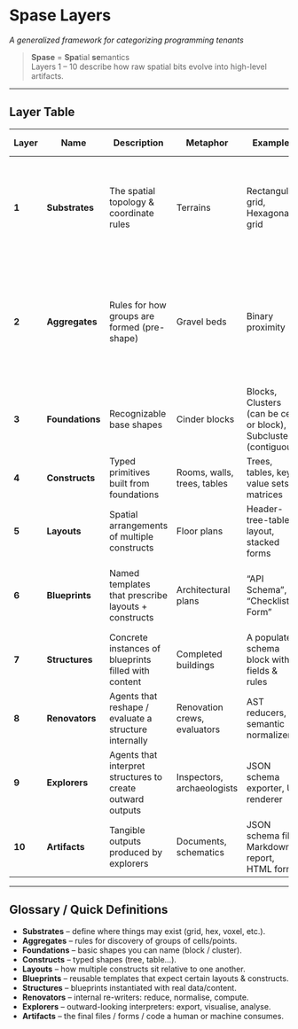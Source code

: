 # Spase Layers

_A generalized framework for categorizing programming tenants_

> **Spase** = **Spa**tial **se**mantics  
> Layers 1 – 10 describe how raw spatial bits evolve into high-level artifacts.

---

## Layer Table

| Layer  | Name            | Description                                                | Metaphor                     | Examples                                                          | Example Traits                                                                                                                         |
| ------ | --------------- | ---------------------------------------------------------- | ---------------------------- | ----------------------------------------------------------------- | -------------------------------------------------------------------------------------------------------------------------------------- |
| **1**  | **Substrates**  | The spatial topology & coordinate rules                    | Terrains                     | Rectangular grid, Hexagonal grid                                  | Coordinated (grid) vs Uncoordinated (boxes and arrows), Grid type, dimensionality, tile shape, orientation                             |
| **2**  | **Aggregates**  | Rules for how groups are formed (pre-shape)                | Gravel beds                  | Binary proximity                                                  | Distinguishing elements of a group (cells of a certain type for instance, eg binary cells), Grouping by proximity, Grouping by density |
| **3**  | **Foundations** | Recognizable base shapes                                   | Cinder blocks                | Blocks, Clusters (can be cell or block), Subclusters (contiguous) | has 1/2 empty bounding rectangles                                                                                                      |
| **4**  | **Constructs**  | Typed primitives built from foundations                    | Rooms, walls, trees, tables  | Trees, tables, key–value sets, matrices                           | Aspect ratio, branching depth, column alignment                                                                                        |
| **5**  | **Layouts**     | Spatial arrangements of multiple constructs                | Floor plans                  | Header-tree-table layout, stacked forms                           | Alignment, adjacency, symmetry, offset                                                                                                 |
| **6**  | **Blueprints**  | Named templates that prescribe layouts + constructs        | Architectural plans          | “API Schema”, “Checklist Form”                                    | Required constructs, label detection, layout conformance                                                                               |
| **7**  | **Structures**  | Concrete instances of blueprints filled with content       | Completed buildings          | A populated schema block with fields & rules                      | Blueprint reference, slot completion, validation status                                                                                |
| **8**  | **Renovators**  | Agents that reshape / evaluate a structure internally      | Renovation crews, evaluators | AST reducers, semantic normalizers                                | Absorption logic, tree flattening, pruning strategies                                                                                  |
| **9**  | **Explorers**   | Agents that interpret structures to create outward outputs | Inspectors, archaeologists   | JSON schema exporter, UI renderer                                 | Traversal algorithm, mapping rules, export format                                                                                      |
| **10** | **Artifacts**   | Tangible outputs produced by explorers                     | Documents, schematics        | JSON schema file, Markdown report, HTML form                      | File type, field mapping, rendering settings                                                                                           |

---

## Glossary / Quick Definitions

- **Substrates** – define where things may exist (grid, hex, voxel, etc.).
- **Aggregates** – rules for discovery of groups of cells/points.
- **Foundations** – basic shapes you can name (block / cluster).
- **Constructs** – typed shapes (tree, table…).
- **Layouts** – how multiple constructs sit relative to one another.
- **Blueprints** – reusable templates that expect certain layouts & constructs.
- **Structures** – blueprints instantiated with real data/content.
- **Renovators** – internal re-writers: reduce, normalise, compute.
- **Explorers** – outward-looking interpreters: export, visualise, analyse.
- **Artifacts** – the final files / forms / code a human or machine consumes.
